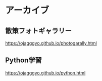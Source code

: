 # アーカイブ

## 散策フォトギャラリー
https://ojagggyo.github.io/photogarally.html

## Python学習
https://ojagggyo.github.io/python.html
